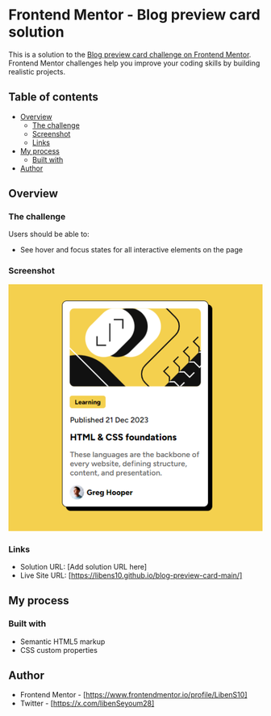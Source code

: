 # Frontend Mentor - Blog preview card solution

This is a solution to the [Blog preview card challenge on Frontend Mentor](https://www.frontendmentor.io/challenges/blog-preview-card-ckPaj01IcS). Frontend Mentor challenges help you improve your coding skills by building realistic projects. 

## Table of contents

- [Overview](#overview)
  - [The challenge](#the-challenge)
  - [Screenshot](#screenshot)
  - [Links](#links)
- [My process](#my-process)
  - [Built with](#built-with)
- [Author](#author)



## Overview

### The challenge

Users should be able to:

- See hover and focus states for all interactive elements on the page

### Screenshot

![](assets/images/screenshot.png)


### Links

- Solution URL: [Add solution URL here]
- Live Site URL: [https://libens10.github.io/blog-preview-card-main/]
## My process

### Built with

- Semantic HTML5 markup
- CSS custom properties



## Author

- Frontend Mentor - [https://www.frontendmentor.io/profile/LibenS10]
- Twitter - [https://x.com/libenSeyoum28]

